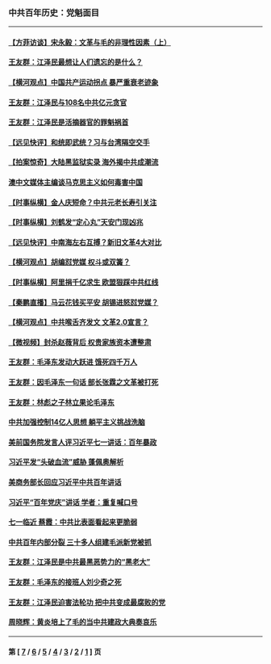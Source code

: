 ### 中共百年历史：党魁面目
---
#### [【方菲访谈】宋永毅：文革与毛的非理性因素（上）](../../pages/nf1176107/n13469956.md?04290430) 
#### [王友群：江泽民最想让人们遗忘的是什么？](../../pages/nf1176107/n13408949.md?04290430) 
#### [【横河观点】中国共产运动拐点 暴严重衰老迹象](../../pages/nf1176107/n13388333.md?04290430) 
#### [王友群：江泽民与108名中共亿元贪官](../../pages/nf1176107/n13352358.md?04290430) 
#### [王友群：江泽民是活摘器官的罪魁祸首](../../pages/nf1176107/n13336903.md?04290430) 
#### [【远见快评】和统即武统？习与台湾隔空交手](../../pages/nf1176107/n13297739.md?04290430) 
#### [【拍案惊奇】大陆黑监狱实录 海外揭中共成潮流](../../pages/nf1176107/n13288853.md?04290430) 
#### [澳中文媒体主编谈马克思主义如何毒害中国](../../pages/nf1176107/n13257387.md?04290430) 
#### [【时事纵横】金人庆短命？中共元老长寿引关注](../../pages/nf1176107/n13217934.md?04290430) 
#### [【时事纵横】刘鹤发“定心丸”天安门现凶兆](../../pages/nf1176107/n13215416.md?04290430) 
#### [【远见快评】中南海左右互搏？新旧文革4大对比](../../pages/nf1176107/n13214745.md?04290430) 
#### [【横河观点】胡编怼党媒 权斗或双簧？](../../pages/nf1176107/n13210864.md?04290430) 
#### [【时事纵横】阿里捐千亿求生 欧盟狠踩中共红线](../../pages/nf1176107/n13206431.md?04290430) 
#### [【秦鹏直播】马云花钱买平安 胡锡进怒怼党媒？](../../pages/nf1176107/n13206392.md?04290430) 
#### [【横河观点】中共喉舌齐发文 文革2.0宣言？](../../pages/nf1176107/n13201248.md?04290430) 
#### [【微视频】封杀赵薇背后 权贵家族资本遭整肃](../../pages/nf1176107/n13197798.md?04290430) 
#### [王友群：毛泽东发动大跃进 饿死四千万人](../../pages/nf1176107/n13177158.md?04290430) 
#### [王友群：因毛泽东一句话 部长张霖之文革被打死](../../pages/nf1176107/n13161711.md?04290430) 
#### [王友群：林彪之子林立果论毛泽东](../../pages/nf1176107/n13128622.md?04290430) 
#### [中共加强控制14亿人思想 躺平主义挑战洗脑](../../pages/nf1176107/n13094299.md?04290430) 
#### [美前国务院发言人评习近平七一讲话：百年暴政](../../pages/nf1176107/n13066986.md?04290430) 
#### [习近平发“头破血流”威胁 蓬佩奥解析](../../pages/nf1176107/n13063604.md?04290430) 
#### [美商务部长回应习近平中共百年讲话](../../pages/nf1176107/n13062903.md?04290430) 
#### [习近平“百年党庆”讲话 学者：重复喊口号](../../pages/nf1176107/n13061411.md?04290430) 
#### [七一临近 蔡霞：中共比表面看起来更脆弱](../../pages/nf1176107/n13056418.md?04290430) 
#### [中共百年内部分裂 三十多人组建毛派新党被抓](../../pages/nf1176107/n13044023.md?04290430) 
#### [王友群：江泽民是中共最黑恶势力的“黑老大”](../../pages/nf1176107/n13022180.md?04290430) 
#### [王友群：毛泽东的接班人刘少奇之死](../../pages/nf1176107/n12991772.md?04290430) 
#### [王友群：江泽民迫害法轮功 把中共变成最腐败的党](../../pages/nf1176107/n12947347.md?04290430) 
#### [周晓辉：黄炎培上了毛的当中共建政大典奏哀乐](../../pages/nf1176107/n12942780.md?04290430) 

---
#### 第 [ [7](./7.md?04290430) / [6](./6.md?04290430) / [5](./5.md?04290430) / [4](./4.md?04290430) / [3](./3.md?04290430) / [2](./2.md?04290430) / [1](./1.md?04290430) ] 页

